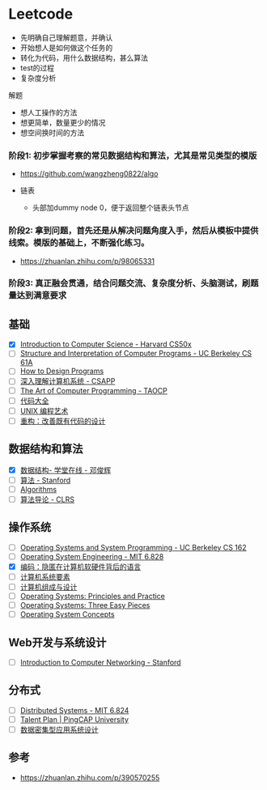 # Leetcode

- 先明确自己理解题意，并确认
- 开始想人是如何做这个任务的
- 转化为代码，用什么数据结构，甚么算法
- test的过程
- 复杂度分析

解题
- 想人工操作的方法
- 想更简单，数量更少的情况
- 想空间换时间的方法

### 阶段1: 初步掌握考察的常见数据结构和算法，尤其是常见类型的模版
- https://github.com/wangzheng0822/algo

- 链表
    - 头部加dummy node 0，便于返回整个链表头节点

### 阶段2: 拿到问题，首先还是从解决问题角度入手，然后从模板中提供线索。模版的基础上，不断强化练习。
- https://zhuanlan.zhihu.com/p/98065331

### 阶段3: 真正融会贯通，结合问题交流、复杂度分析、头脑测试，刷题量达到满意要求


## 基础
- [x] [Introduction to Computer Science - Harvard CS50x](https://cs50.harvard.edu/x/)
- [ ] [Structure and Interpretation of Computer Programs - UC Berkeley CS 61A](https://cs61a.org/)
- [ ] [How to Design Programs](https://book.douban.com/subject/30175977/)
- [ ] [深入理解计算机系统 - CSAPP](https://book.douban.com/subject/5333562/)
- [ ] [The Art of Computer Programming - TAOCP](https://www-cs-faculty.stanford.edu/~knuth/taocp.html)
- [ ] [代码大全](https://book.douban.com/subject/1477390/)
- [ ] [UNIX 编程艺术](https://book.douban.com/subject/11609943/)
- [ ] [重构：改善既有代码的设计](https://book.douban.com/subject/4262627/)

## 数据结构和算法
- [x] [数据结构- 学堂在线 - 邓俊辉](https://next.xuetangx.com/course/THU08091000384/)
- [ ] [算法 - Stanford](https://www.coursera.org/specializations/algorithms)
- [ ] [Algorithms](https://book.douban.com/subject/1996256/)
- [ ] [算法导论 - CLRS](https://book.douban.com/subject/20432061/)

## 操作系统
- [ ] [Operating Systems and System Programming - UC Berkeley CS 162](https://github.com/Berkeley-CS162)
- [ ] [Operating System Engineering - MIT 6.828](https://pdos.csail.mit.edu/6.828/)
- [x] [编码：隐匿在计算机软硬件背后的语言](https://book.douban.com/subject/4822685/)
- [ ] [计算机系统要素](https://book.douban.com/subject/1998341/)
- [ ] [计算机组成与设计](https://book.douban.com/subject/26604008/)
- [ ] [Operating Systems: Principles and Practice](https://book.douban.com/subject/25984145/)
- [ ] [Operating Systems: Three Easy Pieces](https://book.douban.com/subject/19973015/)
- [ ] [Operating System Concepts](https://book.douban.com/subject/10076960/)

## Web开发与系统设计
- [ ] [Introduction to Computer Networking - Stanford](https://lagunita.stanford.edu/courses/Engineering/Networking-SP/SelfPaced/about)


## 分布式
- [ ] [Distributed Systems - MIT 6.824](https://pdos.csail.mit.edu/6.824/schedule.html)
- [ ] [Talent Plan | PingCAP University](https://university.pingcap.com/talent-plan/)
- [ ] [数据密集型应用系统设计](https://book.douban.com/subject/30329536/)

## 参考
- https://zhuanlan.zhihu.com/p/390570255